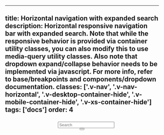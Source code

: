 <!--
 *              Copyright (c) 2025 Visa, Inc.
 *
 * Licensed under the Apache License, Version 2.0 (the "License");
 * you may not use this file except in compliance with the License.
 * You may obtain a copy of the License at
 *
 *         http://www.apache.org/licenses/LICENSE-2.0
 *
 * Unless required by applicable law or agreed to in writing, software
 * distributed under the License is distributed on an "AS IS" BASIS,
 * WITHOUT WARRANTIES OR CONDITIONS OF ANY KIND, either express or implied.
 * See the License for the specific language governing permissions and
 * limitations under the License.
 *
 -->
---
title: Horizontal navigation with expanded search
description: Horizontal responsive navigation bar with expanded search. Note that while the responsive behavior is provided via container utility classes, you can also modify this to use media-query utility classes. Also note that dropdown expand/collapse behavior needs to be implemented via javascript. For more info, refer to base/breakpoints and components/dropdown documentation.
classes:
  ['.v-nav', '.v-nav-horizontal', '.v-desktop-container-hide', '.v-mobile-container-hide', '.v-xs-container-hide']
tags: ['docs']
order: 4
---

<header class="v-nav v-nav-horizontal v-justify-content-between">
  <div class="v-surface v-flex" style="--v-surface-background: var(--palette-default-surface-3); --v-surface-border-radius: var(--size-rounded-medium); --v-surface-padding-inline: var(--size-scalable-8)">
    <div class="v-input-container v-surface v-flex-row">
      <svg class="v-icon v-icon-low" height="24" viewbox="0 0 24 24" width="24">
        <use href="#visa-search-low"></use>
      </svg>
      <input class="v-input" id="navigation-search-field" name="navigation-search-field" required type="search" aria-label="Search" placeholder="Search" />
    </div>
    <button aria-label="close" class="v-button v-button-icon v-button-tertiary v-button-large" type="button">
      <svg aria-hidden="true" class="v-icon v-icon-visa v-icon-low" focusable="false" viewbox="0 0 24 24">
        <use href="#visa-close-low"></use>
      </svg>
  </button>
  </div>
</header>
